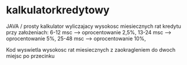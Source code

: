 # kalkulatorkredytowy
JAVA / prosty kalkulator wyliczajacy wysokosc miesiecznych rat kredytu przy założeniach: 
6-12 msc --> oprocentowanie 2,5%,
13-24 msc --> oprocentowanie 5%,
25-48 msc --> oprocentowanie 10%,

Kod wyswietla wysokosc rat miesiecznych z zaokragleniem do dwoch miejsc po przecinku
 
